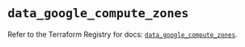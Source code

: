 # `data_google_compute_zones`

Refer to the Terraform Registry for docs: [`data_google_compute_zones`](https://registry.terraform.io/providers/hashicorp/google/6.29.0/docs/data-sources/compute_zones).

